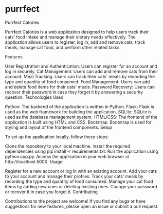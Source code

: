 # purrfect
Purrfect Calories

Purrfect Calories is a web application designed to help users track their cats' food intake and manage their dietary needs effectively. The application allows users to register, log in, add and remove cats, track meals, manage cat food, and perform other related tasks.

Features

User Registration and Authentication: Users can register for an account and log in securely.
Cat Management: Users can add and remove cats from their account.
Meal Tracking: Users can track their cats' meals by recording the type and quantity of food consumed.
Food Management: Users can add and delete food items for their cats' meals.
Password Recovery: Users can recover their password in case they forget it by answering a security question.
Technologies Used

Python: The backend of the application is written in Python.
Flask: Flask is used as the web framework for building the application.
SQLite: SQLite is used as the database management system.
HTML/CSS: The frontend of the application is built using HTML and CSS.
Bootstrap: Bootstrap is used for styling and layout of the frontend components.
Setup

To set up the application locally, follow these steps:

Clone the repository to your local machine.
Install the required dependencies using pip install -r requirements.txt.
Run the application using python app.py.
Access the application in your web browser at http://localhost:5000.
Usage

Register for a new account or log in with an existing account.
Add your cats to your account and manage their profiles.
Track your cats' meals by recording the type and quantity of food consumed.
Manage your cat food items by adding new ones or deleting existing ones.
Change your password or recover it in case you forget it.
Contributing

Contributions to the project are welcome! If you find any bugs or have suggestions for new features, please open an issue or submit a pull request.